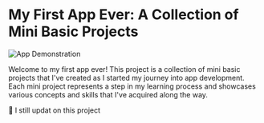 # My First App Ever: A Collection of Mini Basic Projects

![App Demonstration](https://i.postimg.cc/k4cqJYjG/Screenshot-1712153744.png)

Welcome to my first app ever! This project is a collection of mini basic projects that I've created as I started my journey into app development. Each mini project represents a step in my learning process and showcases various concepts and skills that I've acquired along the way.

📝 I still updat on this project
